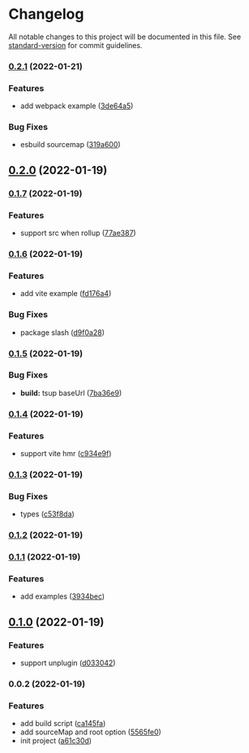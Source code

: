 # Changelog

All notable changes to this project will be documented in this file. See [standard-version](https://github.com/conventional-changelog/standard-version) for commit guidelines.

### [0.2.1](https://github.com/sxzz/unplugin-vue/compare/v0.2.0...v0.2.1) (2022-01-21)


### Features

* add webpack example ([3de64a5](https://github.com/sxzz/unplugin-vue/commit/3de64a54310fb2340867608dd5dd3c80f38ea1ea))


### Bug Fixes

* esbuild sourcemap ([319a600](https://github.com/sxzz/unplugin-vue/commit/319a60068731142a1f1171eecd4654c55d12cdfc))

## [0.2.0](https://github.com/sxzz/unplugin-vue/compare/v0.1.7...v0.2.0) (2022-01-19)

### [0.1.7](https://github.com/sxzz/unplugin-vue/compare/v0.1.6...v0.1.7) (2022-01-19)


### Features

* support src when rollup ([77ae387](https://github.com/sxzz/unplugin-vue/commit/77ae3877940a4e066604d39b850f685f4dd105c4))

### [0.1.6](https://github.com/sxzz/unplugin-vue/compare/v0.1.5...v0.1.6) (2022-01-19)


### Features

* add vite example ([fd176a4](https://github.com/sxzz/unplugin-vue/commit/fd176a4f37e5142ae836532f5f938c9e4ccf230d))


### Bug Fixes

* package slash ([d9f0a28](https://github.com/sxzz/unplugin-vue/commit/d9f0a280ca58275be6b8da18bb15ef7fb1d1d9f6))

### [0.1.5](https://github.com/sxzz/unplugin-vue/compare/v0.1.4...v0.1.5) (2022-01-19)


### Bug Fixes

* **build:** tsup baseUrl ([7ba36e9](https://github.com/sxzz/unplugin-vue/commit/7ba36e93dfce1e5f7e8e58fc661db909d5d525cb))

### [0.1.4](https://github.com/sxzz/unplugin-vue/compare/v0.1.3...v0.1.4) (2022-01-19)


### Features

* support vite hmr ([c934e9f](https://github.com/sxzz/unplugin-vue/commit/c934e9f1871f93f73f0650cd25029afa1465a8c8))

### [0.1.3](https://github.com/sxzz/unplugin-vue/compare/v0.1.2...v0.1.3) (2022-01-19)


### Bug Fixes

* types ([c53f8da](https://github.com/sxzz/unplugin-vue/commit/c53f8dae633162b969790872a6cbbd4999115f4a))

### [0.1.2](https://github.com/sxzz/unplugin-vue/compare/v0.1.1...v0.1.2) (2022-01-19)

### [0.1.1](https://github.com/sxzz/unplugin-vue/compare/v0.1.0...v0.1.1) (2022-01-19)


### Features

* add examples ([3934bec](https://github.com/sxzz/unplugin-vue/commit/3934bec126e836b6565ce28a3517a64a39ba9098))

## [0.1.0](https://github.com/sxzz/unplugin-vue/compare/v0.0.2...v0.1.0) (2022-01-19)


### Features

* support unplugin ([d033042](https://github.com/sxzz/unplugin-vue/commit/d0330426611035186a87c4de794a39c595938a6c))

### 0.0.2 (2022-01-19)

### Features

- add build script ([ca145fa](https://github.com/sxzz/unplugin-vue/commit/ca145fa52deb821b0315eea35f3e10fe7fae53f1))
- add sourceMap and root option ([5565fe0](https://github.com/sxzz/unplugin-vue/commit/5565fe09d28d1a4cea5007aba4bfc25cc9c5b5c7))
- init project ([a61c30d](https://github.com/sxzz/unplugin-vue/commit/a61c30d6c46ad070e40284d1d61bb75d56cdca66))

